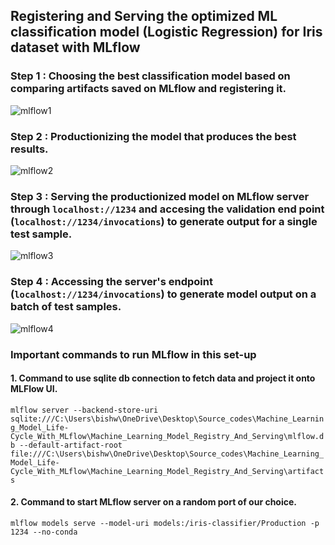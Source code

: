 ## Registering and Serving the optimized ML classification model (Logistic Regression) for Iris dataset with MLflow

### Step 1 : Choosing the best classification model based on comparing artifacts saved on MLflow and registering it.
![mlflow1](https://user-images.githubusercontent.com/79660080/215023584-b9d91683-2b0f-4dde-b131-7438f592a4e6.PNG)

### Step 2 : Productionizing the model that produces the best results.
![mlflow2](https://user-images.githubusercontent.com/79660080/215023634-e0aa8e1d-4b63-4e08-a07a-dc22a7141685.PNG)

### Step 3 : Serving the productionized model on MLflow server through `localhost://1234` and accesing the validation end point (`localhost://1234/invocations`) to generate output for a single test sample.
![mlflow3](https://user-images.githubusercontent.com/79660080/215023661-c14d5c44-e36e-4e8e-ba64-f30c0f759a2c.PNG)

### Step 4 : Accessing the server's endpoint (`localhost://1234/invocations`) to generate model output on a batch of test samples.
![mlflow4](https://user-images.githubusercontent.com/79660080/215023718-3faa336b-4afc-40ac-84ad-39b2b157dd93.PNG)

### Important commands to run MLflow in this set-up
#### 1. Command to use sqlite db connection to fetch data and project it onto MLFlow UI.
`mlflow server --backend-store-uri sqlite:///C:\Users\bishw\OneDrive\Desktop\Source_codes\Machine_Learning_Model_Life-Cycle_With_MLflow\Machine_Learning_Model_Registry_And_Serving\mlflow.db --default-artifact-root file:///C:\Users\bishw\OneDrive\Desktop\Source_codes\Machine_Learning_Model_Life-Cycle_With_MLflow\Machine_Learning_Model_Registry_And_Serving\artifacts`
#### 2. Command to start MLflow server on a random port of our choice.
`mlflow models serve --model-uri models:/iris-classifier/Production -p 1234 --no-conda`
